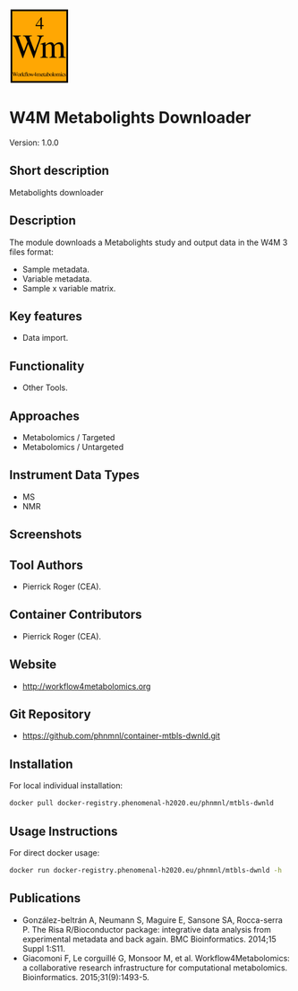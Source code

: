<!-- Guidance: see https://github.com/phnmnl/phenomenal-h2020/wiki/The-Guideline-for-Container-GitHub-Respository-README.md-Creation -->

![Logo](w4m.png)

# W4M Metabolights Downloader
Version: 1.0.0

## Short description

<!-- 
This should only be 20 to 40 words, hopefully a single sentence.
-->

Metabolights downloader

## Description

The module downloads a Metabolights study and output data in the W4M 3 files format:

 - Sample metadata.
 - Variable metadata.
 - Sample x variable matrix.

## Key features

- Data import.

## Functionality

- Other Tools.

## Approaches

- Metabolomics / Targeted
- Metabolomics / Untargeted

## Instrument Data Types

- MS
- NMR

## Screenshots

## Tool Authors

- Pierrick Roger (CEA).

## Container Contributors

- Pierrick Roger (CEA).

## Website

- http://workflow4metabolomics.org

## Git Repository

- https://github.com/phnmnl/container-mtbls-dwnld.git

## Installation 

For local individual installation:

```bash
docker pull docker-registry.phenomenal-h2020.eu/phnmnl/mtbls-dwnld
```

## Usage Instructions

For direct docker usage:
```bash
docker run docker-registry.phenomenal-h2020.eu/phnmnl/mtbls-dwnld -h
```

## Publications

<!-- Guidance:
Use AMA style publications as a list (you can export AMA from PubMed, on the Formats: Citation link when looking at the entry).
-->

 - González-beltrán A, Neumann S, Maguire E, Sansone SA, Rocca-serra P. The Risa R/Bioconductor package: integrative data analysis from experimental metadata and back again. BMC Bioinformatics. 2014;15 Suppl 1:S11.
 - Giacomoni F, Le corguillé G, Monsoor M, et al. Workflow4Metabolomics: a collaborative research infrastructure for computational metabolomics. Bioinformatics. 2015;31(9):1493-5.
